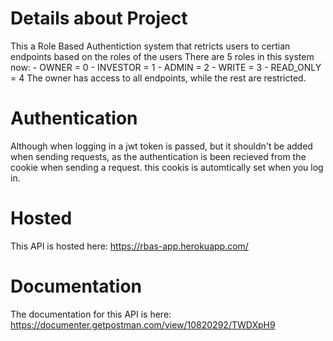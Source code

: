 # Details about Project
This a Role Based Authentiction system that retricts users to certian endpoints based on the roles of the users
There are 5 roles in this system now:
    - OWNER = 0
    - INVESTOR = 1
    - ADMIN = 2
    - WRITE = 3
    - READ_ONLY = 4
The owner has access to all endpoints, while the rest are restricted. 

# Authentication
Although when logging in a jwt token is passed, but it shouldn't be added when sending requests, as the authentication is been recieved from the cookie when sending a request. this cookis is automtically set when you log in. 

# Hosted
This API is hosted here:
https://rbas-app.herokuapp.com/

# Documentation

The documentation for this API is here:
https://documenter.getpostman.com/view/10820292/TWDXpH9